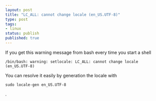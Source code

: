 ```yaml
---
layout: post
title: "LC_ALL: cannot change locale (en_US.UTF-8)"
type: post
tags:
- linux
status: publish
published: true
---
```


If you get this warning message from bash every time you start a shell

```
/bin/bash: warning: setlocale: LC_ALL: cannot change locale (en_US.UTF-8)
```

You can resolve it easily by generation the locale with
```
sudo locale-gen en_US.UTF-8
```
.
